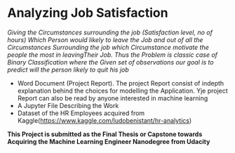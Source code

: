 # Analyzing Job Satisfaction 


*Giving the Circumstances surrounding the job (Satisfaction level, no of hours)  Which Person would likely to leave the Job and out of all the Circumstances Surrounding the job which Circumstance motivate the people the most in leavingTheir Job. Thus the Problem is classic case of Binary Classification where the Given set of observations our goal is to predict will the person likely to quit his job*

* Word Document (Project Report). The project Report consist of indepth explanation behind the choices for modelling the Application. Yje project Report can also be read by anyone interested in machine learning 
* A Jupyter File Describing the Work
* Dataset of the HR Employees acquired from Kaggle(https://www.kaggle.com/ludobenistant/hr-analytics)


**This Project is submitted as the Final Thesis or Capstone towards Acquiring the Machine Learning Engineer Nanodegree from Udacity**
